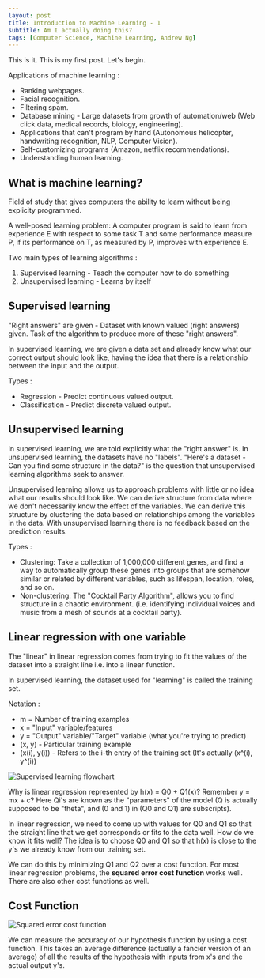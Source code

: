 ```yaml
---
layout: post
title: Introduction to Machine Learning - 1
subtitle: Am I actually doing this?
tags: [Computer Science, Machine Learning, Andrew Ng]
---
```


This is it. This is my first post. Let's begin.

Applications of machine learning :
* Ranking webpages.
* Facial recognition. 
* Filtering spam.
* Database mining - Large datasets from growth of automation/web (Web click data, medical records, biology, engineering).
* Applications that can't program by hand (Autonomous helicopter, handwriting recognition, NLP, Computer Vision).
* Self-customizing programs (Amazon, netflix recommendations).
* Understanding human learning.

## What is machine learning?

Field of study that gives computers the ability to learn without being explicity programmed. 

A well-posed learning problem: A computer program is said to learn from experience E with respect to some task T and some performance measure P, if its performance on T, as measured by P, improves with experience E. 

Two main types of learning algorithms :
1. Supervised learning - Teach the computer how to do something
2. Unsupervised learning - Learns by itself

## Supervised learning

"Right answers" are given - Dataset with known valued (right answers) given. Task of the algorithm to produce more of these "right answers". 

In supervised learning, we are given a data set and already know what our correct output should look like, having the idea that there is a relationship between the input and the output.

Types :
* Regression - Predict continuous valued output.
* Classification - Predict discrete valued output. 

## Unsupervised learning

In supervised learning, we are told explicitly what the "right answer" is. In unsupervised learning, the datasets have no "labels". "Here's a dataset - Can you find some structure in the data?" is the question that unsupervised learning algorithms seek to answer.

Unsupervised learning allows us to approach problems with little or no idea what our results should look like. We can derive structure from data where we don't necessarily know the effect of the variables. We can derive this structure by clustering the data based on relationships among the variables in the data. With unsupervised learning there is no feedback based on the prediction results.

Types :
* Clustering: Take a collection of 1,000,000 different genes, and find a way to automatically group these genes into groups that are somehow similar or related by different variables, such as lifespan, location, roles, and so on.
* Non-clustering: The "Cocktail Party Algorithm", allows you to find structure in a chaotic environment. (i.e. identifying individual voices and music from a mesh of sounds at a cocktail party).

## Linear regression with one variable

The "linear" in linear regression comes from trying to fit the values of the dataset into a straight line i.e. into a linear function. 

In supervised learning, the dataset used for "learning" is called the training set. 

Notation :
* m = Number of training examples
* x = "Input" variable/features 
* y = "Output" variable/"Target" variable (what you're trying to predict)
* (x, y) - Particular training example
* (x(i), y(i)) - Refers to the i-th entry of the training set (It's actually (x^(i), y^(i))

![Supervised learning flowchart](http://images.slideplayer.com/25/7764095/slides/slide_4.jpg)

Why is linear regression represented by h(x) = Q0 + Q1(x)? Remember y = mx + c?
Here Qi's are known as the "parameters" of the model (Q is actually supposed to be "theta", and (0 and 1) in (Q0 and Q1) are subscripts).

In linear regression, we need to come up with values for Q0 and Q1 so that the straight line that we get corresponds or fits to the data well. How do we know it fits well? The idea is to choose Q0 and Q1 so that h(x) is close to the y's we already know from our training set. 

We can do this by minimizing Q1 and Q2 over a cost function. For most linear regression problems, the **squared error cost function** works well. There are also other cost functions as well. 

## Cost Function 

![Squared error cost function](https://i.stack.imgur.com/O752N.png "Squared error cost function")

We can measure the accuracy of our hypothesis function by using a cost function. This takes an average difference (actually a fancier version of an average) of all the results of the hypothesis with inputs from x's and the actual output y's.












